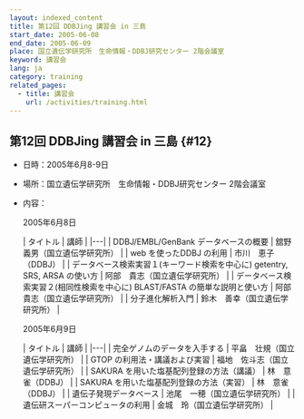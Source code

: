 ```yaml
---
layout: indexed_content
title: 第12回 DDBJing 講習会 in 三島
start_date: 2005-06-08
end_date: 2005-06-09
place: 国立遺伝学研究所　生命情報・DDBJ研究センター 2階会議室
keyword: 講習会
lang: ja
category: training
related_pages:
  - title: 講習会
    url: /activities/training.html
---
```


## 第12回 DDBJing 講習会 in 三島  {#12}

-   日時：2005年6月8-9日

-   場所：国立遺伝学研究所　生命情報・DDBJ研究センター 2階会議室

-   内容：

    2005年6月8日

    | タイトル | 講師 |
    |---|
    | DDBJ/EMBL/GenBank データベースの概要 | 舘野　義男（国立遺伝学研究所） |
    | web を使ったDDBJ の利用 | 市川　恵子（DDBJ） |
    | データベース検索実習１(キーワード検索を中心に) getentry, SRS, ARSA の使い方 | 阿部　貴志（国立遺伝学研究所） |
    | データベース検索実習２(相同性検索を中心に) BLAST/FASTA の簡単な説明と使い方 | 阿部　貴志（国立遺伝学研究所） |
    | 分子進化解析入門 | 鈴木　善幸（国立遺伝学研究所） |

    2005年6月9日

    | タイトル | 講師 |
    |---|
    | 完全ゲノムのデータを入手する | 平畠　壮規（国立遺伝学研究所） |
    | GTOP の利用法・講議および実習 | 福地　佐斗志（国立遺伝学研究所） |
    | SAKURA を用いた塩基配列登録の方法（講議） | 林　意雀（DDBJ） |
    | SAKURA を用いた塩基配列登録の方法（実習） | 林　意雀（DDBJ） |
    | 遺伝子発現データベース | 池尾　一穂（国立遺伝学研究所） |
    | 遺伝研スーパーコンピュータの利用 | 金城　玲（国立遺伝学研究所） |
